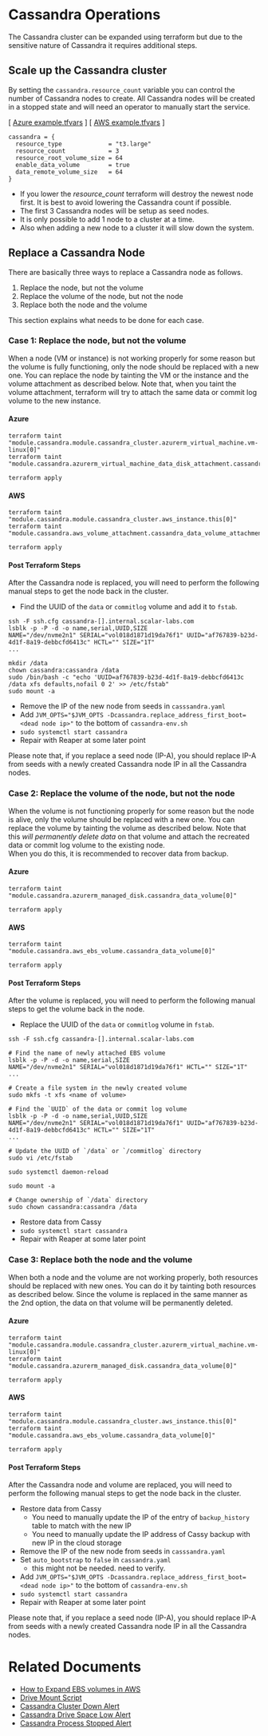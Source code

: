 # Cassandra Operations
The Cassandra cluster can be expanded using terraform but due to the sensitive nature of Cassandra it requires additional steps.

## Scale up the Cassandra cluster
By setting the `cassandra.resource_count` variable you can control the number of Cassandra nodes to create. 
All Cassandra nodes will be created in a stopped state and will need an operator to manually start the service.

[ [Azure example.tfvars](../examples/azure/cassandra/example.tfvars) ]
[ [AWS example.tfvars](../examples/aws/cassandra/example.tfvars) ]
```
cassandra = {
  resource_type             = "t3.large"
  resource_count            = 3
  resource_root_volume_size = 64
  enable_data_volume        = true  
  data_remote_volume_size   = 64
}
```

* If you lower the *resource_count* terraform will destroy the newest node first. It is best to avoid lowering the Cassandra count if possible.
* The first 3 Cassandra nodes will be setup as seed nodes.
* It is only possible to add 1 node to a cluster at a time.
* Also when adding a new node to a cluster it will slow down the system.

## Replace a Cassandra Node

There are basically three ways to replace a Cassandra node as follows.

1. Replace the node, but not the volume
2. Replace the volume of the node, but not the node
3. Replace both the node and the volume


This section explains what needs to be done for each case.

### Case 1: Replace the node, but not the volume

When a node (VM or instance) is not working properly for some reason but the volume is fully functioning, only the node should be replaced with a new one.
You can replace the node by tainting the VM or the instance and the volume attachment as described below.
Note that, when you taint the volume attachment, terraform will try to attach the same data or commit log volume to the new instance.

#### Azure
```console
terraform taint "module.cassandra.module.cassandra_cluster.azurerm_virtual_machine.vm-linux[0]"
terraform taint "module.cassandra.azurerm_virtual_machine_data_disk_attachment.cassandra_data_volume_attachment[0]"

terraform apply
```
#### AWS
```console
terraform taint "module.cassandra.module.cassandra_cluster.aws_instance.this[0]"
terraform taint "module.cassandra.aws_volume_attachment.cassandra_data_volume_attachment[0]"

terraform apply
```
#### Post Terraform Steps
After the Cassandra node is replaced, you will need to perform the following manual steps to get the node back in the cluster.

* Find the UUID of the `data` or `commitlog` volume and add it to `fstab`.

```console
ssh -F ssh.cfg cassandra-[].internal.scalar-labs.com
lsblk -p -P -d -o name,serial,UUID,SIZE
NAME="/dev/nvme2n1" SERIAL="vol018d1871d19da76f1" UUID="af767839-b23d-4d1f-8a19-debbcfd6413c" HCTL="" SIZE="1T"
...

mkdir /data
chown cassandra:cassandra /data
sudo /bin/bash -c "echo 'UUID=af767839-b23d-4d1f-8a19-debbcfd6413c /data xfs defaults,nofail 0 2' >> /etc/fstab"
sudo mount -a
```

* Remove the IP of the new node from seeds in `casssandra.yaml`
* Add `JVM_OPTS="$JVM_OPTS -Dcassandra.replace_address_first_boot=<dead node ip>"` to the bottom of `cassandra-env.sh`
* `sudo systemctl start cassandra`
* Repair with Reaper at some later point 

Please note that, if you replace a seed node (IP-A), you should replace IP-A from seeds with a newly created Cassandra node IP in all the Cassandra nodes.

### Case 2: Replace the volume of the node, but not the node

When the volume is not functioning properly for some reason but the node is alive, only the volume should be replaced with a new one.
You can replace the volume by tainting the volume as described below.
Note that this *will permanently delete data* on that volume and attach the recreated data or commit log volume to the existing node.  
When you do this, it is recommended to recover data from backup.

#### Azure
```console
terraform taint "module.cassandra.azurerm_managed_disk.cassandra_data_volume[0]"

terraform apply
```

#### AWS
```console
terraform taint "module.cassandra.aws_ebs_volume.cassandra_data_volume[0]"

terraform apply
```

#### Post Terraform Steps
After the volume is replaced, you will need to perform the following manual steps to get the volume back in the node.

* Replace the UUID of the `data` or `commitlog` volume in `fstab`.

```console 
ssh -F ssh.cfg cassandra-[].internal.scalar-labs.com

# Find the name of newly attached EBS volume
lsblk -p -P -d -o name,serial,SIZE
NAME="/dev/nvme2n1" SERIAL="vol018d1871d19da76f1" HCTL="" SIZE="1T"
...

# Create a file system in the newly created volume
sudo mkfs -t xfs <name of volume>

# Find the `UUID` of the data or commit log volume
lsblk -p -P -d -o name,serial,UUID,SIZE
NAME="/dev/nvme2n1" SERIAL="vol018d1871d19da76f1" UUID="af767839-b23d-4d1f-8a19-debbcfd6413c" HCTL="" SIZE="1T"
...

# Update the UUID of `/data` or `/commitlog` directory 
sudo vi /etc/fstab

sudo systemctl daemon-reload

sudo mount -a

# Change ownership of `/data` directory 
sudo chown cassandra:cassandra /data
```
* Restore data from Cassy
* `sudo systemctl start cassandra`
* Repair with Reaper at some later point 

### Case 3: Replace both the node and the volume

When both a node and the volume are not working properly, both resources should be replaced with new ones.
You can do it by tainting both resources as described below.
Since the volume is replaced in the same manner as the 2nd option, the data on that volume will be permanently deleted.

#### Azure
```console
terraform taint "module.cassandra.module.cassandra_cluster.azurerm_virtual_machine.vm-linux[0]"
terraform taint "module.cassandra.azurerm_managed_disk.cassandra_data_volume[0]"

terraform apply
```

#### AWS
```console
terraform taint "module.cassandra.module.cassandra_cluster.aws_instance.this[0]"
terraform taint "module.cassandra.aws_ebs_volume.cassandra_data_volume[0]"

terraform apply
```

#### Post Terraform Steps
After the Cassandra node and volume are replaced, you will need to perform the following manual steps to get the node back in the cluster.

* Restore data from Cassy
  * You need to manually update the IP of the entry of `backup_history` table to match with the new IP
  * You need to manually update the IP address of Cassy backup with new IP in the cloud storage
* Remove the IP of the new node from seeds in `casssandra.yaml`
* Set `auto_bootstrap` to `false` in `cassandra.yaml`
    * this might not be needed. need to verify.
* Add `JVM_OPTS="$JVM_OPTS -Dcassandra.replace_address_first_boot=<dead node ip>"` to the bottom of `cassandra-env.sh`
* `sudo systemctl start cassandra`
* Repair with Reaper at some later point 

Please note that, if you replace a seed node (IP-A), you should replace IP-A from seeds with a newly created Cassandra node IP in all the Cassandra nodes.


# Related Documents

* [How to Expand EBS volumes in AWS](./HowToExpandEBS.md)
* [Drive Mount Script](./DrivemountScript.md)
* [Cassandra Cluster Down Alert](./CassandraClusterDown.md)
* [Cassandra Drive Space Low Alert](./CassandraDriveSpaceLow.md)
* [Cassandra Process Stopped Alert](./CassandraProcessStopped.md)
